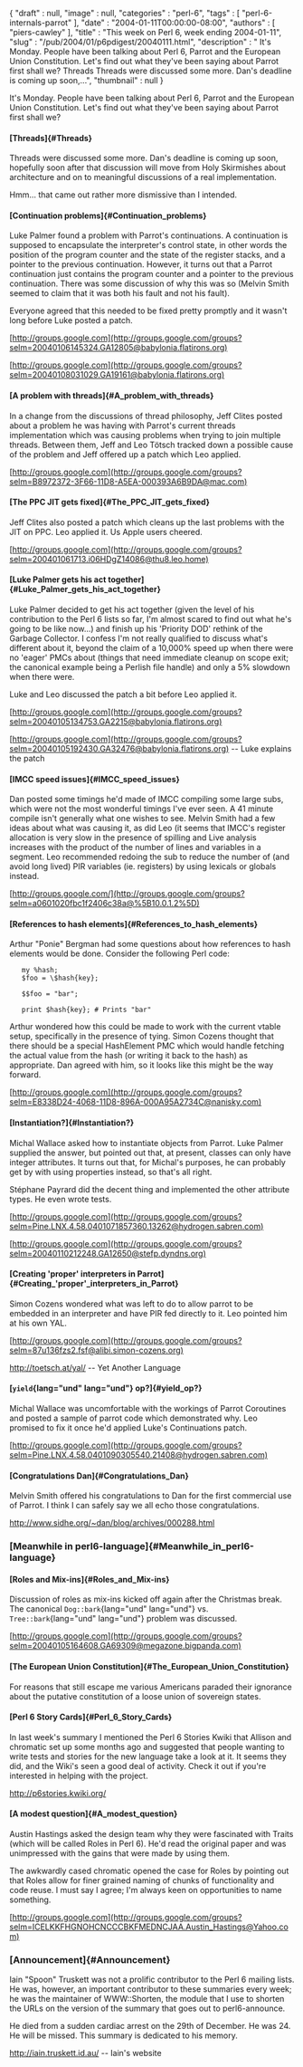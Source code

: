 {
   "draft" : null,
   "image" : null,
   "categories" : "perl-6",
   "tags" : [
      "perl-6-internals-parrot"
   ],
   "date" : "2004-01-11T00:00:00-08:00",
   "authors" : [
      "piers-cawley"
   ],
   "title" : "This week on Perl 6, week ending 2004-01-11",
   "slug" : "/pub/2004/01/p6pdigest/20040111.html",
   "description" : " It's Monday. People have been talking about Perl 6, Parrot and the European Union Constitution. Let's find out what they've been saying about Parrot first shall we? Threads Threads were discussed some more. Dan's deadline is coming up soon,...",
   "thumbnail" : null
}





It's Monday. People have been talking about Perl 6, Parrot and the
European Union Constitution. Let's find out what they've been saying
about Parrot first shall we?

#### [Threads]{#Threads}

Threads were discussed some more. Dan's deadline is coming up soon,
hopefully soon after that discussion will move from Holy Skirmishes
about architecture and on to meaningful discussions of a real
implementation.

Hmm... that came out rather more dismissive than I intended.

#### [Continuation problems]{#Continuation_problems}

Luke Palmer found a problem with Parrot's continuations. A continuation
is supposed to encapsulate the interpreter's control state, in other
words the position of the program counter and the state of the register
stacks, and a pointer to the previous continuation. However, it turns
out that a Parrot continuation just contains the program counter and a
pointer to the previous continuation. There was some discussion of why
this was so (Melvin Smith seemed to claim that it was both his fault and
not his fault).

Everyone agreed that this needed to be fixed pretty promptly and it
wasn't long before Luke posted a patch.

[http://groups.google.com](http://groups.google.com/groups?selm=20040106145324.GA12805@babylonia.flatirons.org)

[http://groups.google.com](http://groups.google.com/groups?selm=20040108031029.GA19161@babylonia.flatirons.org)

#### [A problem with threads]{#A_problem_with_threads}

In a change from the discussions of thread philosophy, Jeff Clites
posted about a problem he was having with Parrot's current threads
implementation which was causing problems when trying to join multiple
threads. Between them, Jeff and Leo Tötsch tracked down a possible cause
of the problem and Jeff offered up a patch which Leo applied.

[http://groups.google.com](http://groups.google.com/groups?selm=B8972372-3F66-11D8-A5EA-000393A6B9DA@mac.com)

#### [The PPC JIT gets fixed]{#The_PPC_JIT_gets_fixed}

Jeff Clites also posted a patch which cleans up the last problems with
the JIT on PPC. Leo applied it. Us Apple users cheered.

[http://groups.google.com](http://groups.google.com/groups?selm=200401061713.i06HDgZ14086@thu8.leo.home)

#### [Luke Palmer gets his act together]{#Luke_Palmer_gets_his_act_together}

Luke Palmer decided to get his act together (given the level of his
contribution to the Perl 6 lists so far, I'm almost scared to find out
what he's going to be like now...) and finish up his 'Priority DOD'
rethink of the Garbage Collector. I confess I'm not really qualified to
discuss what's different about it, beyond the claim of a 10,000% speed
up when there were no 'eager' PMCs about (things that need immediate
cleanup on scope exit; the canonical example being a Perlish file
handle) and only a 5% slowdown when there were.

Luke and Leo discussed the patch a bit before Leo applied it.

[http://groups.google.com](http://groups.google.com/groups?selm=20040105134753.GA2215@babylonia.flatirons.org)

[http://groups.google.com](http://groups.google.com/groups?selm=20040105192430.GA32476@babylonia.flatirons.org)
-- Luke explains the patch

#### [IMCC speed issues]{#IMCC_speed_issues}

Dan posted some timings he'd made of IMCC compiling some large subs,
which were not the most wonderful timings I've ever seen. A 41 minute
compile isn't generally what one wishes to see. Melvin Smith had a few
ideas about what was causing it, as did Leo (it seems that IMCC's
register allocation is very slow in the presence of spilling and Live
analysis increases with the product of the number of lines and variables
in a segment. Leo recommended redoing the sub to reduce the number of
(and avoid long lived) PIR variables (ie. registers) by using lexicals
or globals instead.

[http://groups.google.com/](http://groups.google.com/groups?selm=a0601020fbc1f2406c38a@%5B10.0.1.2%5D)

#### [References to hash elements]{#References_to_hash_elements}

Arthur "Ponie" Bergman had some questions about how references to hash
elements would be done. Consider the following Perl code:

``` {lang="und" lang="und"}
   my %hash;
   $foo = \$hash{key};

   $$foo = "bar";

   print $hash{key}; # Prints "bar"
```

Arthur wondered how this could be made to work with the current vtable
setup, specifically in the presence of tying. Simon Cozens thought that
there should be a special HashElement PMC which would handle fetching
the actual value from the hash (or writing it back to the hash) as
appropriate. Dan agreed with him, so it looks like this might be the way
forward.

[http://groups.google.com](http://groups.google.com/groups?selm=E8338D24-4068-11D8-896A-000A95A2734C@nanisky.com)

#### [Instantiation?]{#Instantiation?}

Michal Wallace asked how to instantiate objects from Parrot. Luke Palmer
supplied the answer, but pointed out that, at present, classes can only
have integer attributes. It turns out that, for Michal's purposes, he
can probably get by with using properties instead, so that's all right.

Stéphane Payrard did the decent thing and implemented the other
attribute types. He even wrote tests.

[http://groups.google.com](http://groups.google.com/groups?selm=Pine.LNX.4.58.0401071857360.13262@hydrogen.sabren.com)

[http://groups.google.com](http://groups.google.com/groups?selm=20040110212248.GA12650@stefp.dyndns.org)

#### [Creating 'proper' interpreters in Parrot]{#Creating_'proper'_interpreters_in_Parrot}

Simon Cozens wondered what was left to do to allow parrot to be embedded
in an interpreter and have PIR fed directly to it. Leo pointed him at
his own YAL.

[http://groups.google.com](http://groups.google.com/groups?selm=87u136fzs2.fsf@alibi.simon-cozens.org)

<http://toetsch.at/yal/> -- Yet Another Language

#### [`yield`{lang="und" lang="und"} op?]{#yield_op?}

Michal Wallace was uncomfortable with the workings of Parrot Coroutines
and posted a sample of parrot code which demonstrated why. Leo promised
to fix it once he'd applied Luke's Continuations patch.

[http://groups.google.com](http://groups.google.com/groups?selm=Pine.LNX.4.58.0401090305540.21408@hydrogen.sabren.com)

#### [Congratulations Dan]{#Congratulations_Dan}

Melvin Smith offered his congratulations to Dan for the first commercial
use of Parrot. I think I can safely say we all echo those
congratulations.

<http://www.sidhe.org/~dan/blog/archives/000288.html>

### [Meanwhile in perl6-language]{#Meanwhile_in_perl6-language}

#### [Roles and Mix-ins]{#Roles_and_Mix-ins}

Discussion of roles as mix-ins kicked off again after the Christmas
break. The canonical `Dog::bark`{lang="und" lang="und"} vs.
`Tree::bark`{lang="und" lang="und"} problem was discussed.

[http://groups.google.com](http://groups.google.com/groups?selm=20040105164608.GA69309@megazone.bigpanda.com)

#### [The European Union Constitution]{#The_European_Union_Constitution}

For reasons that still escape me various Americans paraded their
ignorance about the putative constitution of a loose union of sovereign
states.

#### [Perl 6 Story Cards]{#Perl_6_Story_Cards}

In last week's summary I mentioned the Perl 6 Stories Kwiki that Allison
and chromatic set up some months ago and suggested that people wanting
to write tests and stories for the new language take a look at it. It
seems they did, and the Wiki's seen a good deal of activity. Check it
out if you're interested in helping with the project.

<http://p6stories.kwiki.org/>

#### [A modest question]{#A_modest_question}

Austin Hastings asked the design team why they were fascinated with
Traits (which will be called Roles in Perl 6). He'd read the original
paper and was unimpressed with the gains that were made by using them.

The awkwardly cased chromatic opened the case for Roles by pointing out
that Roles allow for finer grained naming of chunks of functionality and
code reuse. I must say I agree; I'm always keen on opportunities to name
something.

[http://groups.google.com](http://groups.google.com/groups?selm=ICELKKFHGNOHCNCCCBKFMEDNCJAA.Austin_Hastings@Yahoo.com)

### [Announcement]{#Announcement}

Iain "Spoon" Truskett was not a prolific contributor to the Perl 6
mailing lists. He was, however, an important contributor to these
summaries every week; he was the maintainer of WWW::Shorten, the module
that I use to shorten the URLs on the version of the summary that goes
out to perl6-announce.

He died from a sudden cardiac arrest on the 29th of December. He was 24.
He will be missed. This summary is dedicated to his memory.

<http://iain.truskett.id.au/> -- Iain's website


